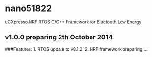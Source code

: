nano51822
===============================
uCXpresso.NRF RTOS C/C++ Framework for Bluetooth Low Energy

v1.0.0 preparing 2th October 2014
--------------------------------
###Features: 
	1. RTOS update to v8.1.2.
	2. NRF framework preparing ...
